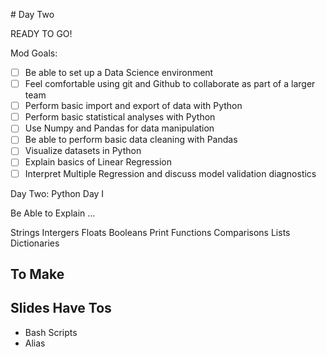 # Day Two 

READY TO GO!

Mod Goals:

* [ ] Be able to set up a Data Science environment 
* [ ] Feel comfortable using git and Github to collaborate as part of a larger team
* [ ] Perform basic import and export of data with Python
* [ ] Perform basic statistical analyses with Python
* [ ] Use Numpy and Pandas for data manipulation
* [ ] Be able to perform basic data cleaning with Pandas
* [ ] Visualize datasets in Python 
* [ ] Explain basics of Linear Regression
* [ ] Interpret Multiple Regression and discuss model validation diagnostics

Day Two: Python Day I

Be Able to Explain ...

Strings
Intergers
Floats
Booleans
Print Functions
Comparisons
Lists 
Dictionaries

## To Make


## Slides Have Tos

* Bash Scripts
* Alias 
